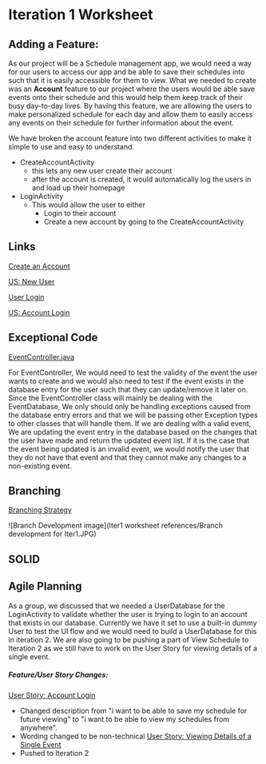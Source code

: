 Iteration 1 Worksheet
========================================

Adding a Feature:
-------
As our project will be a Schedule management app, we would need a way for our users to access our app and be able to save their schedules into such that it is easily accessible for them to view. What we needed to create was an **Account** feature to our project where the users would be able save events onto their schedule and this would help them keep track of their busy day-to-day lives. By having this feature, we are allowing the users to make personalized schedule for each day and allow them to easily access any events on their schedule for further information about the event. 

We have broken the account feature into two different activities to make it simple to use and easy to understand.
- CreateAccountActivity
    - this lets any new user create their account
    - after the account is created, it would automatically log the users in and load up their homepage
- LoginActivity
    - This would allow the user to either
        - Login to their account
        - Create a new account by going to the CreateAccountActivity

Links
--------
[Create an Account](https://code.cs.umanitoba.ca/3350-winter-2021-a03/Team-7/-/issues/14)

[US: New User](https://code.cs.umanitoba.ca/3350-winter-2021-a03/Team-7/-/issues/15)

[User Login](https://code.cs.umanitoba.ca/3350-winter-2021-a03/Team-7/-/issues/16)

[US: Account Login](https://code.cs.umanitoba.ca/3350-winter-2021-a03/Team-7/-/issues/27)


Exceptional Code
-----
[EventController.java](https://code.cs.umanitoba.ca/3350-winter-2021-a03/Team-7/-/blob/development/app/src/main/java/comp3350/team7/scheduleapp/logic/EventController.java)

For EventController, We would need to test the validity of the event the user wants to create and we would also need to test if the event exists in the database entry for the user such that they can update/remove it later on. Since the EventController class will mainly be dealing with the EventDatabase, We only should only be handling exceptions caused from the database entry errors and that we will be passing other Exception types to other classes that will handle them. If we are dealing with a valid event, We are updating the event entry in the database based on the changes that the user have made and return the updated event list. If it is the case that the event being updated is an invalid event, we would notify the user that they do not have that event and that they cannot make any changes to a non-existing event. 


Branching
------
[Branching Strategy](https://code.cs.umanitoba.ca/3350-winter-2021-a03/Team-7/-/blob/development/Iter1%20worksheet%20references/Branching%20Strategy.md)

![Branch Development image](Iter1 worksheet references/Branch development for Iter1.JPG)


SOLID
----


Agile Planning
----
As a group, we discussed that we needed a UserDatabase for the LoginActivity to validate whether the user is trying to login to an account that exists in our database. Currently we have it set to use a built-in dummy User to test the UI flow and we would need to build a UserDatabase for this in iteration 2. We are also going to be pushing a part of View Schedule to Iteration 2 as we still have to work on the User Story for viewing details of a single event.

<h5>Feature/User Story Changes:</h5>

[User Story: Account Login](https://code.cs.umanitoba.ca/3350-winter-2021-a03/Team-7/-/issues/27/)
- Changed description from "i want to be able to save my schedule for future viewing" to "i want to be able to view my schedules from anywhere".
- Wording changed to be non-technical
[User Story: Viewing Details of a Single Event](https://code.cs.umanitoba.ca/3350-winter-2021-a03/Team-7/-/issues/5)
- Pushed to Iteration 2

